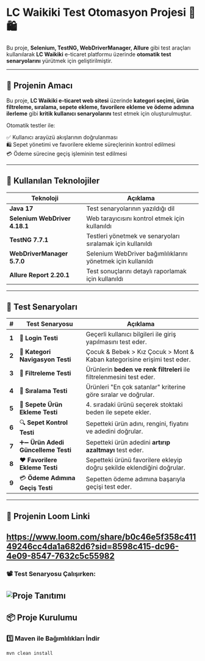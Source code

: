 # LC Waikiki Test Otomasyon Projesi 🛒🛍️

Bu proje, **Selenium, TestNG, WebDriverManager, Allure** gibi test araçları kullanılarak **LC Waikiki** e-ticaret platformu üzerinde **otomatik test senaryolarını** yürütmek için geliştirilmiştir.

---

## 🚀 Projenin Amacı
Bu proje, **LC Waikiki e-ticaret web sitesi** üzerinde **kategori seçimi, ürün filtreleme, sıralama, sepete ekleme, favorilere ekleme ve ödeme adımına ilerleme** gibi **kritik kullanıcı senaryolarını** test etmek için oluşturulmuştur.

Otomatik testler ile:

✅ Kullanıcı arayüzü akışlarının doğrulanması  
🛍️ Sepet yönetimi ve favorilere ekleme süreçlerinin kontrol edilmesi  
💳 Ödeme sürecine geçiş işleminin test edilmesi

---

## 🔧 Kullanılan Teknolojiler

| Teknoloji | Açıklama |
|-----------|---------|
| **Java 17** | Test senaryolarının yazıldığı dil |
| **Selenium WebDriver 4.18.1** | Web tarayıcısını kontrol etmek için kullanıldı |
| **TestNG 7.7.1** | Testleri yönetmek ve senaryoları sıralamak için kullanıldı |
| **WebDriverManager 5.7.0** | Selenium WebDriver bağımlılıklarını yönetmek için kullanıldı |
| **Allure Report 2.20.1** | Test sonuçlarını detaylı raporlamak için kullanıldı |

---

## 📌 Test Senaryoları

| # | Test Senaryosu | Açıklama |
|---|--------------------|--------------|
| **1** | 🔑 **Login Testi** | Geçerli kullanıcı bilgileri ile giriş yapılmasını test eder. |
| **2** | 📂 **Kategori Navigasyon Testi** | Çocuk & Bebek > Kız Çocuk > Mont & Kaban kategorisine erişimi test eder. |
| **3** | 🎨 **Filtreleme Testi** | Ürünlerin **beden ve renk filtreleri** ile filtrelenmesini test eder. |
| **4** | 📌 **Sıralama Testi** | Ürünleri "En çok satanlar" kriterine göre sıralar ve doğrular. |
| **5** | 🛒 **Sepete Ürün Ekleme Testi** | 4. sıradaki ürünü seçerek stoktaki beden ile sepete ekler. |
| **6** | 🔍 **Sepet Kontrol Testi** | Sepetteki ürün adını, rengini, fiyatını ve adedini doğrular. |
| **7** | ➕➖ **Ürün Adedi Güncelleme Testi** | Sepetteki ürün adedini **artırıp azaltmayı** test eder. |
| **8** | ❤️ **Favorilere Ekleme Testi** | Sepetteki ürünü favorilere ekleyip doğru şekilde eklendiğini doğrular. |
| **9** | 💳 **Ödeme Adımına Geçiş Testi** | Sepetten ödeme adımına başarıyla geçişi test eder. |

---
## 🚀 Projenin Loom Linki
  https://www.loom.com/share/b0c46e5f358c41149246cc4da1a682d6?sid=8598c415-dc96-4e09-8547-7632c5c55982
---
### 📽️ Test Senaryosu Çalışırken:
![Proje Tanıtımı](https://github.com/yakuperenermurat/lcw-test-automation/blob/main/projeTanitimi.gif?raw=true)
---
## 📦 Proje Kurulumu

### 1️⃣ Maven ile Bağımlılıkları İndir
```sh
mvn clean install
